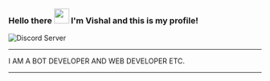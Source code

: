 ### Hello there <img src="https://emoji.gg/assets/emoji/7190-wavingblob.gif" width="30px"> I'm Vishal and this is my profile!

![Discord Server](https://discord.gg/kMCpgYUAMV)

---

I AM A BOT DEVELOPER AND WEB DEVELOPER  ETC.

---


<!--
**Vishal889/vishal889** is a ✨ _special_ ✨ repository because its `README.md` (this file) appears on your GitHub profile.

Here are some ideas to get you started:

- 🔭 I’m currently working on Astriex bot U may have look on the repo...
- 🌱 I’m currently learning ...
- 👯 I’m looking to collaborate on ...
- 🤔 I’m looking for help with ...
- 💬 Ask me about ...
- 📫 How to reach me: ...
- 😄 Pronouns: ...
- ⚡ Fun fact: ...
-->
